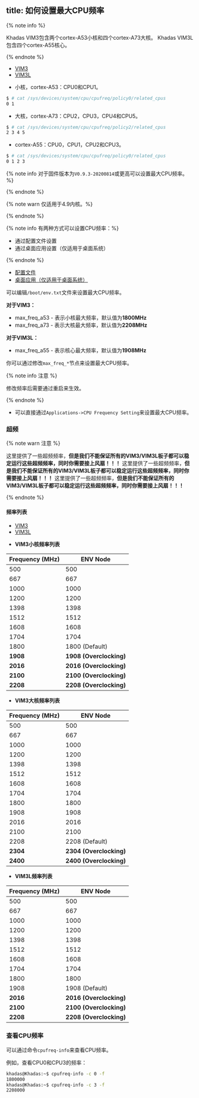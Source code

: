 title: 如何设置最大CPU频率
---

{% note info %}

Khadas VIM3包含两个cortex-A53小核和四个cortex-A73大核。
Khadas VIM3L包含四个cortex-A55核心。

{% endnote %}

<ul class="nav nav-tabs" id="myTab" role="tablist">
  <li class="nav-item" role="presentation">
    <a class="nav-link active" id="vim3-tab" data-toggle="tab" href="#vim3" role="tab" aria-controls="vim3" aria-selected="true">VIM3</a>
  </li>
  <li class="nav-item" role="presentation">
    <a class="nav-link" id="vim3l-tab" data-toggle="tab" href="#vim3l" role="tab" aria-controls="vim3l" aria-selected="false">VIM3L</a>
  </li>
</ul>
<div class="tab-content" id="myTabContent">
<div class="tab-pane fade show active" id="vim3" role="tabpanel" aria-labelledby="vim3-tab">

* 小核，cortex-A53：CPU0和CPU1。

```sh
$ # cat /sys/devices/system/cpu/cpufreq/policy0/related_cpus
0 1
```

* 大核，cortex-A73：CPU2，CPU3，CPU4和CPU5。

```sh
$ # cat /sys/devices/system/cpu/cpufreq/policy2/related_cpus
2 3 4 5
```
</div>
<div class="tab-pane fade show" id="vim3l" role="tabpanel" aria-labelledby="vim3l-tab">

* cortex-A55：CPU0，CPU1，CPU2和CPU3。

```sh
$ # cat /sys/devices/system/cpu/cpufreq/policy0/related_cpus
0 1 2 3
```

</div>
</div>

{% note info 对于固件版本为`V0.9.3-20200814`或更高可以设置最大CPU频率。%}

{% endnote %}

{% note warn 仅适用于4.9内核。%}

{% endnote %}

{% note info 有两种方式可以设置CPU频率：%}

* 通过配置文件设置
* 通过桌面应用设置（仅适用于桌面系统）

{% endnote %}


<ul class="nav nav-tabs" id="myTab" role="tablist">
  <li class="nav-item" role="presentation">
    <a class="nav-link active" id="file-tab" data-toggle="tab" href="#file" role="tab" aria-controls="file" aria-selected="true">配置文件</a>
  </li>
  <li class="nav-item" role="presentation">
    <a class="nav-link" id="app-tab" data-toggle="tab" href="#app" role="tab" aria-controls="app" aria-selected="false">桌面应用（仅适用于桌面系统）</a>
  </li>
</ul>
<div class="tab-content" id="myTabContent">
<div class="tab-pane fade show active" id="file" role="tabpanel" aria-labelledby="file-tab">

可以编辑`/boot/env.txt`文件来设置最大CPU频率。

**对于VIM3：**

* max_freq_a53 - 表示小核最大频率，默认值为**1800MHz**
* max_freq_a73 - 表示大核最大频率，默认值为**2208MHz**

**对于VIM3L：**

* max_freq_a55 - 表示核心最大频率，默认值为**1908MHz**

你可以通过修改`max_freq_*`节点来设置最大CPU频率。

{% note info 注意 %}

修改频率后需要通过重启来生效。

{% endnote %}

</div>
<div class="tab-pane fade show" id="app" role="tabpanel" aria-labelledby="app-tab">

* 可以直接通过`Applications->CPU Frequency Setting`来设置最大CPU频率。

</div>
</div>

### 超频

{% note warn 注意 %}

这里提供了一些超频频率，**但是我们不能保证所有的VIM3/VIM3L板子都可以稳定运行这些超频频率，同时你需要接上风扇！！！**
这里提供了一些超频频率，**但是我们不能保证所有的VIM3/VIM3L板子都可以稳定运行这些超频频率，同时你需要接上风扇！！！**
这里提供了一些超频频率，**但是我们不能保证所有的VIM3/VIM3L板子都可以稳定运行这些超频频率，同时你需要接上风扇！！！**

{% endnote %}

#### 频率列表

<ul class="nav nav-tabs" id="myTab" role="tablist">
  <li class="nav-item" role="presentation">
    <a class="nav-link active" id="vim3-2-tab" data-toggle="tab" href="#vim3-2" role="tab" aria-controls="vim3-2" aria-selected="true">VIM3</a>
  </li>
  <li class="nav-item" role="presentation">
    <a class="nav-link" id="vim3l-2-tab" data-toggle="tab" href="#vim3l-2" role="tab" aria-controls="vim3l-2" aria-selected="false">VIM3L</a>
  </li>
</ul>
<div class="tab-content" id="myTabContent">
<div class="tab-pane fade show active" id="vim3-2" role="tabpanel" aria-labelledby="vim3-2-tab">


* **VIM3小核频率列表**

|  Frequency (MHz)   | ENV Node  |
|  ----  | ----  |
| 500  | 500 |
| 667  | 667 |
| 1000  | 1000 |
| 1200  | 1200 |
| 1398  | 1398 |
| 1512  | 1512 |
| 1608  | 1608 |
| 1704  | 1704 |
| 1800  | 1800 (Default)|
| **1908**  | **1908 (Overclocking)**|
| **2016**  | **2016 (Overclocking)**|
| **2100**  | **2100 (Overclocking)**|
| **2208**  | **2208 (Overclocking)**|

* **VIM3大核频率列表**

|  Frequency (MHz)   | ENV Node  |
|  ----  | ----  |
| 500  | 500 |
| 667  | 667 |
| 1000  | 1000 |
| 1200  | 1200 |
| 1398  | 1398 |
| 1512  | 1512 |
| 1608  | 1608 |
| 1704  | 1704 |
| 1800  | 1800 |
| 1908  | 1908 |
| 2016  | 2016 |
| 2100  | 2100 |        
| 2208  | 2208 (Default)|
| **2304**  | **2304 (Overclocking)**|
| **2400**  | **2400 (Overclocking)**|

</div>
<div class="tab-pane fade show" id="vim3l-2" role="tabpanel" aria-labelledby="vim3l-2-tab">

* **VIM3L频率列表**

|  Frequency (MHz)   | ENV Node  |
|  ----  | ----  |
| 500  | 500 |
| 667  | 667 |
| 1000  | 1000 |
| 1200  | 1200 |
| 1398  | 1398 |
| 1512  | 1512 |
| 1608  | 1608 |
| 1704  | 1704 |
| 1800  | 1800 |
| 1908  | 1908 (Default)|
| **2016**  | **2016 (Overclocking)**|
| **2100**  | **2100 (Overclocking)**|
| **2208**  | **2208 (Overclocking)**|

</div>
</div>

### 查看CPU频率

可以通过命令`cpufreq-info`来查看CPU频率。

例如，查看CPU0和CPU3的频率：

```sh
khadas@Khadas:~$ cpufreq-info -c 0 -f
1800000
khadas@Khadas:~$ cpufreq-info -c 3 -f
2208000
```

